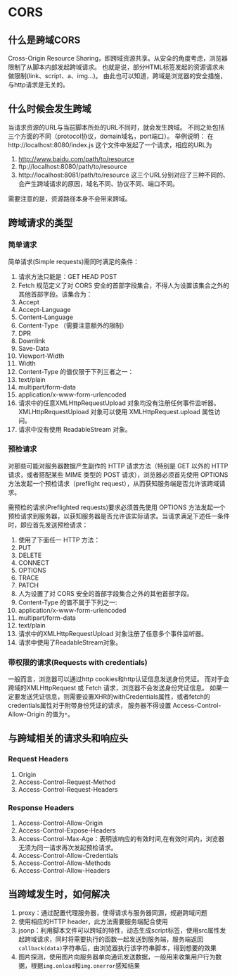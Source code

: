 # CORS
## 什么是跨域CORS
Cross-Origin Resource Sharing，即跨域资源共享。从安全的角度考虑，浏览器限制了从脚本内部发起跨域请求。
也就是说，部分HTML标签发起的资源请求未做限制(link、script、a、img...)。
由此也可以知道，跨域是浏览器的安全措施，与http请求是无关的。

## 什么时候会发生跨域
当请求资源的URL与当前脚本所处的URL不同时，就会发生跨域。
不同之处包括三个方面的不同（protocol协议，domain域名，port端口）。
举例说明：
在http://localhost:8080/index.js 这个文件中发起了一个请求，相应的URL为
1. http://www.baidu.com/path/to/resource 
2. ftp://localhost:8080/path/to/resource 
3. http://localhost:8081/path/to/resource 
这三个URL分别对应了三种不同的、会产生跨域请求的原因，域名不同、协议不同、端口不同。

需要注意的是，资源路径本身不会带来跨域。

## 跨域请求的类型
### 简单请求
简单请求(Simple requests)需同时满足的条件：
1. 请求方法只能是：GET HEAD POST
2. Fetch 规范定义了对 CORS 安全的首部字段集合，不得人为设置该集合之外的其他首部字段。该集合为：    
  1. Accept    
  2. Accept-Language    
  3. Content-Language    
  4. Content-Type （需要注意额外的限制）    
  5. DPR    
  6. Downlink    
  7. Save-Data    
  8. Viewport-Width    
  9. Width
3. Content-Type 的值仅限于下列三者之一：    
  1. text/plain    
  2. multipart/form-data    
  3. application/x-www-form-urlencoded
4. 请求中的任意XMLHttpRequestUpload 对象均没有注册任何事件监听器。XMLHttpRequestUpload 对象可以使用 XMLHttpRequest.upload 属性访问。
5. 请求中没有使用 ReadableStream 对象。

### 预检请求
对那些可能对服务器数据产生副作的 HTTP 请求方法（特别是 GET 以外的 HTTP 请求，或者搭配某些 MIME 类型的 POST 请求），浏览器必须首先使用 OPTIONS 方法发起一个预检请求（preflight request），从而获知服务端是否允许该跨域请求。

需预检的请求(Preflighted requests)要求必须首先使用 OPTIONS 方法发起一个预检请求到服务器，以获知服务器是否允许该实际请求。当请求满足下述任一条件时，即应首先发送预检请求：
1. 使用了下面任一 HTTP 方法：    
  1. PUT    
  2. DELETE    
  3. CONNECT    
  4. OPTIONS    
  5. TRACE
  6. PATCH
2. 人为设置了对 CORS 安全的首部字段集合之外的其他首部字段。
3. Content-Type 的值不属于下列之一:
  1. application/x-www-form-urlencoded
  2.    multipart/form-data
  3.    text/plain
4. 请求中的XMLHttpRequestUpload 对象注册了任意多个事件监听器。
5. 请求中使用了ReadableStream对象。

### 带权限的请求(Requests with credentials)
一般而言，浏览器可以通过http cookies和http认证信息发送身份凭证。
而对于会跨域的XMLHttpRequest 或 Fetch 请求，浏览器不会发送身份凭证信息。
如果一定要发送凭证信息，则需要设置XHR的withCredentials属性，或者fetch的credentials属性对于附带身份凭证的请求，
服务器不得设置 Access-Control-Allow-Origin 的值为`*`。

## 与跨域相关的请求头和响应头
### Request Headers
1. Origin
2. Access-Control-Request-Method
3. Access-Control-Request-Headers
### Response Headers
1. Access-Control-Allow-Origin
2. Access-Control-Expose-Headers
3. Access-Control-Max-Age：表明该响应的有效时间,在有效时间内，浏览器无须为同一请求再次发起预检请求。
4. Access-Control-Allow-Credentials
5. Access-Control-Allow-Methods
6. Access-Control-Allow-Headers

## 当跨域发生时，如何解决
1. proxy：通过配置代理服务器，使得请求与服务器同源，规避跨域问题
2. 使用相应的HTTP header，此方法需要服务端配合使用
3. jsonp：利用脚本文件可以跨域的特性，动态生成script标签，使用src属性发起跨域请求，同时将需要执行的函数一起发送到服务端，服务端返回
`callback(data)`字符串后，由浏览器执行该字符串脚本，得到想要的效果
4. 图片探测，使用图片向服务器单向通讯发送数据，一般用来收集用户行为数据，根据`img.onload`和`img.onerror`感知结果
